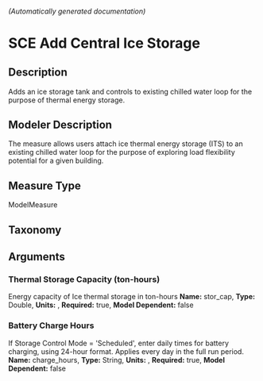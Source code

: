 

###### (Automatically generated documentation)

# SCE Add Central Ice Storage

## Description
Adds an ice storage tank and controls to existing chilled water loop for the purpose of thermal energy storage.

## Modeler Description
The measure allows users attach ice thermal energy storage (ITS) to an existing chilled water loop for the purpose of exploring load flexibility potential for a given building. 

## Measure Type
ModelMeasure

## Taxonomy


## Arguments


### Thermal Storage Capacity (ton-hours)
Energy capacity of Ice thermal storage in ton-hours
**Name:** stor_cap,
**Type:** Double,
**Units:** ,
**Required:** true,
**Model Dependent:** false


### Battery Charge Hours
If Storage Control Mode = 'Scheduled', enter daily times for battery charging, using 24-hour format. Applies every day in the full run period.
**Name:** charge_hours,
**Type:** String,
**Units:** ,
**Required:** true,
**Model Dependent:** false






